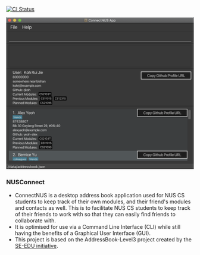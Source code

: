 [![CI Status](https://github.com/AY2223S1-CS2103T-T14-4/tp/workflows/Java%20CI/badge.svg)](https://github.com/AY2223S1-CS2103T-T14-4/tp/actions)

![Ui](docs/images/Ui.png)

### NUSConnect

* ConnectNUS is a desktop address book application used for NUS CS students to keep track of their own modules, and their friend's modules and contacts as well. This is to facilitate NUS CS students to keep track of their friends to work with so that they can easily find friends to collaborate with.
* It is optimised for use via a Command Line Interface (CLI) while still having the benefits of a Graphical User Interface (GUI).
* This project is based on the AddressBook-Level3 project created by the [SE-EDU initiative](https://se-education.org).
